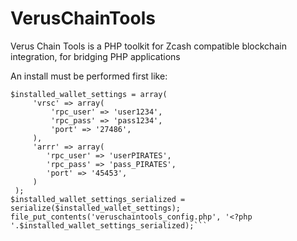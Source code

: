 # VerusChainTools
Verus Chain Tools is a PHP toolkit for Zcash compatible blockchain integration, for bridging PHP applications

An install must be performed first like: 


``` 
$installed_wallet_settings = array(
     'vrsc' => array(
         'rpc_user' => 'user1234',
         'rpc_pass' => 'pass1234',
         'port' => '27486',
     ),
     'arrr' => array(
        'rpc_user' => 'userPIRATES',
        'rpc_pass' => 'pass_PIRATES',
        'port' => '45453',
     )
 );
$installed_wallet_settings_serialized = serialize($installed_wallet_settings);
file_put_contents('veruschaintools_config.php', '<?php '.$installed_wallet_settings_serialized);```
